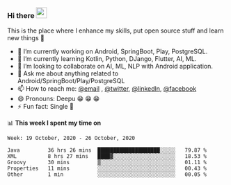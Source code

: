 ### Hi there <img src="https://media.giphy.com/media/hvRJCLFzcasrR4ia7z/giphy.gif" width="25px">
This is the place where I enhance my skills, put open source stuff and learn new things :rofl:

- 🔭 I’m currently working on Android, SpringBoot, Play, PostgreSQL. 
- 🌱 I’m currently learning Kotlin, Python, DJango, Flutter, AI, ML.
- 👯 I’m looking to collaborate on AI, ML, NLP with Android application.
- 💬 Ask me about anything related to Android/SpringBoot/Play/PostgreSQL
- 📫 How to reach me: [@email](deepakgupta7403@gmail.com) , [@twitter](https://twitter.com/deepakgupta7403), [@linkedln](https://in.linkedin.com/in/deepak-gupta-23b3b1113), [@facebook](https://facebook.com/deepakgupta7403)
- 😄 Pronouns: Deepu :grin: :grin: :grin:
- ⚡ Fun fact: Single :grimacing:

📊 **This week I spent my time on**

<!--START_SECTION:waka-->
```text
Week: 19 October, 2020 - 26 October, 2020

Java         36 hrs 26 mins  ████████████████████░░░░░   79.87 % 
XML          8 hrs 27 mins   ████▓░░░░░░░░░░░░░░░░░░░░   18.53 % 
Groovy       30 mins         ▒░░░░░░░░░░░░░░░░░░░░░░░░   01.11 % 
Properties   11 mins         ░░░░░░░░░░░░░░░░░░░░░░░░░   00.43 % 
Other        1 min           ░░░░░░░░░░░░░░░░░░░░░░░░░   00.05 % 
```
<!--END_SECTION:waka-->
